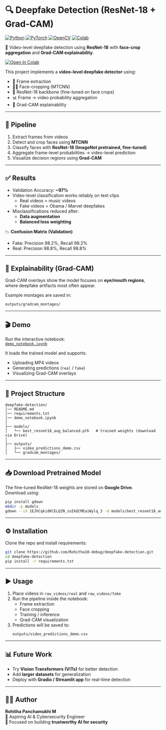 # 🔍 Deepfake Detection (ResNet-18 + Grad-CAM)

[![Python](https://img.shields.io/badge/Python-3.10-blue.svg)](https://www.python.org/)
[![PyTorch](https://img.shields.io/badge/PyTorch-1.13+-ee4c2c.svg)](https://pytorch.org/)
[![OpenCV](https://img.shields.io/badge/OpenCV-vision-green.svg)](https://opencv.org/)
[![Colab](https://colab.research.google.com/assets/colab-badge.svg)](https://colab.research.google.com/github/Rohitha10-debug/deepfake-detection/blob/main/demo_notebook.ipynb)

🚀 Video-level deepfake detection using **ResNet-18** with **face-crop aggregation** and **Grad-CAM explainability**.

[![Open In Colab](https://colab.research.google.com/assets/colab-badge.svg)](https://colab.research.google.com/github/Rohitha10-debug/deepfake-detection/blob/main/demo_notebook.ipynb)



This project implements a **video-level deepfake detector** using:
- 🎥 Frame extraction  
- 🧑‍🎨 Face-cropping (MTCNN)  
- 🧠 ResNet-18 backbone (fine-tuned on face crops)  
- 📊 Frame → video probability aggregation  
- 🔎 Grad-CAM explainability  

---

## 🚀 Pipeline

1. Extract frames from videos  
2. Detect and crop faces using **MTCNN**  
3. Classify faces with **ResNet-18 (ImageNet pretrained, fine-tuned)**  
4. Aggregate frame-level probabilities → video-level prediction  
5. Visualize decision regions using **Grad-CAM**  

---

## ✅ Results

- Validation Accuracy: **~97%**  
- Video-level classification works reliably on test clips  
  - Real videos = music videos  
  - Fake videos = Obama / Marvel deepfakes  
- Misclassifications reduced after:  
  - **Data augmentation**  
  - **Balanced loss weighting**  

📉 **Confusion Matrix (Validation)**  
- Fake: Precision 98.2%, Recall 98.2%  
- Real: Precision 98.8%, Recall 98.8%  

---

## 🔎 Explainability (Grad-CAM)

Grad-CAM overlays show the model focuses on **eye/mouth regions**,  
where deepfake artifacts most often appear.

Example montages are saved in:  
```
outputs/gradcam_montages/
```

---

## 🎬 Demo

Run the interactive notebook:  
[`demo_notebook.ipynb`](./demo_notebook.ipynb)

It loads the trained model and supports:  
- Uploading MP4 videos  
- Generating predictions (`real` / `fake`)  
- Visualizing Grad-CAM overlays  

---

## 📂 Project Structure

```
deepfake-detection/
│── README.md
│── requirements.txt
│── demo_notebook.ipynb
│
├── models/
│   └── best_resnet18_aug_balanced.pth   # trained weights (download via Drive)
│
├── outputs/
│   ├── video_predictions_demo.csv
│   └── gradcam_montages/
```

---

## 📥 Download Pretrained Model

The fine-tuned ResNet-18 weights are stored on **Google Drive**.  
Download using:

```bash
pip install gdown
mkdir -p models
gdown --id 1EJhCqkidKCELQZN_zuIkQCMEaiWylq_3 -O models/best_resnet18_aug_balanced.pth
```

---

## ⚙️ Installation

Clone the repo and install requirements:

```bash
git clone https://github.com/Rohitha10-debug/deepfake-detection.git
cd deepfake-detection
pip install -r requirements.txt
```

---

## ▶️ Usage

1. Place videos in `raw_videos/real` and `raw_videos/fake`  
2. Run the pipeline inside the notebook:  
   - Frame extraction  
   - Face cropping  
   - Training / inference  
   - Grad-CAM visualization  
3. Predictions will be saved to:  
   ```
   outputs/video_predictions_demo.csv
   ```

---

## 📊 Future Work

- Try **Vision Transformers (ViTs)** for better detection  
- Add **larger datasets** for generalization  
- Deploy with **Gradio / Streamlit app** for real-time detection  

---

## 👩‍💻 Author

**Rohitha Panchamukhi M**  
💼 Aspiring AI & Cybersecurity Engineer  
🌟 Focused on building **trustworthy AI for security**
